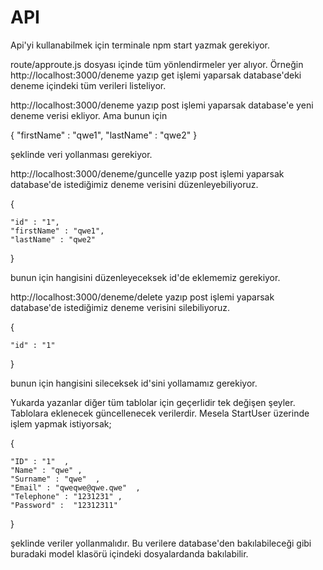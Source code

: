 # API

Api'yi kullanabilmek için terminale 
  npm start 
yazmak gerekiyor.

route/approute.js dosyası içinde tüm yönlendirmeler yer alıyor.
Örneğin http://localhost:3000/deneme yazıp get işlemi yaparsak database'deki deneme içindeki tüm verileri listeliyor.

http://localhost:3000/deneme yazıp post işlemi yaparsak database'e yeni deneme verisi ekliyor. Ama bunun için 

{
	"firstName" : "qwe1",
	"lastName" : "qwe2" 
}

şeklinde veri yollanması gerekiyor.

http://localhost:3000/deneme/guncelle yazıp post işlemi yaparsak database'de istediğimiz deneme verisini düzenleyebiliyoruz.

{

	"id" : "1",
	"firstName" : "qwe1",
	"lastName" : "qwe2" 
}

bunun için hangisini düzenleyeceksek id'de eklememiz gerekiyor.

http://localhost:3000/deneme/delete yazıp post işlemi yaparsak database'de istediğimiz deneme verisini silebiliyoruz.

{

	"id" : "1"
}

bunun için hangisini sileceksek id'sini yollamamız gerekiyor.

Yukarda yazanlar diğer tüm tablolar için geçerlidir tek değişen şeyler. Tablolara eklenecek güncellenecek verilerdir.
Mesela StartUser üzerinde işlem yapmak istiyorsak;

{

	"ID" : "1"  ,
	"Name" : "qwe" ,
	"Surname" : "qwe"  ,
	"Email" : "qweqwe@qwe.qwe"  ,
 	"Telephone" : "1231231" ,
  	"Password" :  "12312311"
}

şeklinde veriler yollanmalıdır. Bu verilere database'den bakılabileceği gibi buradaki model klasörü içindeki dosyalardanda bakılabilir.
